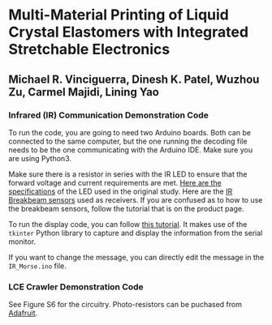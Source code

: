 # Multi-Material Printing of Liquid Crystal Elastomers with Integrated Stretchable Electronics

## Michael R. Vinciguerra, Dinesh K. Patel, Wuzhou Zu, Carmel Majidi, Lining Yao

### Infrared (IR) Communication Demonstration Code

To run the code, you are going to need two Arduino boards. Both can be connected to the same computer, but the one running the decoding file needs to be the one communicating with the Arduino IDE. Make sure you are using Python3.

Make sure there is a resistor in series with the IR LED to ensure that the forward voltage and current requirements are met. [Here are the specifications](http://www.qt-brightek.com/datasheet/QBLP613-IR1.pdf) of the LED used in the original study. Here are the [IR Breakbeam sensors](https://www.adafruit.com/product/2168?gclid=CjwKCAjwsJ6TBhAIEiwAfl4TWDnGmqlhaK2zbcryaZW5WscjHcbEf1iTkGCxFPaxC6S_h1dksP4xiBoC9yUQAvD_BwE) used as receivers. If you are confused as to how to use the breakbeam sensors, follow the tutorial that is on the product page.

To run the display code, you can follow [this tutorial](https://pythonforundergradengineers.com/python-arduino-potentiometer.html). It makes use of the `tkinter` Python library to capture and display the information from the serial monitor.

If you want to change the message, you can directly edit the message in the `IR_Morse.ino` file.

### LCE Crawler Demonstration Code

See Figure S6 for the circuitry. Photo-resistors can be puchased from [Adafruit](https://www.adafruit.com/product/161).
